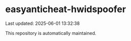 # easyanticheat-hwidspoofer

Last updated: 2025-06-01 13:32:38

This repository is automatically maintained.
